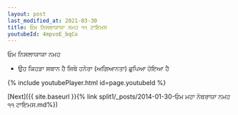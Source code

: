 ```yaml
---
layout: post
last_modified_at: 2021-03-30
title: ਓਮ ਨਿਸਲਾਯਾਯਾ ਨਮਹ ੧੧ ਟਾਇਮਸ
youtubeId: 4mpvoE_bqCo
---
```

 
 
 ਓਮ ਨਿਸਲਾਯਾਯਾ ਨਮਹ  
 
 - ਉਹ ਕਿਹੜਾ ਸਥਾਨ ਹੈ ਜਿਥੇ ਹਨੇਰਾ (ਅਗਿਆਨਤਾ) ਛੁਪਿਆ ਹੋਇਆ ਹੈ 
 
  
 
  
 
 
 
 
 
 


{% include youtubePlayer.html id=page.youtubeId %}
 
[Next]({{ site.baseurl }}{% link  split1/_posts/2014-01-30-ਓਮ ਮਹਾ ਨੇਥਰਾਯਾ ਨਮਹ ੧੧ ਟਾਇਮਸ.md%})
 
